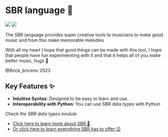 # SBR language 🚀

![](https://img.shields.io/badge/python-3.13-blue) ![](https://img.shields.io/badge/license-BSD%203--Clause-green)

The SBR language provides super creative tools
to musicians to make good music and from this make memorable melodies

With all my heart I hope that good things can be
made with this tool, I hope that people have fun experimenting
with it and that it helps all of you make better music, hugs 💙

@Brick\_briceno 2023

## Key Features ✨

- **Intuitive Syntax**: Designed to be easy to learn and use.
- **Interoperability with Python**: You can use SBR data types with Python

*Check the SBR data types module*

- [Click here to learn more about SBR 🎹](docs/en/about.md)
- [Or click here to learn everything SBR has to offer 😉](docs/en/README.md)
